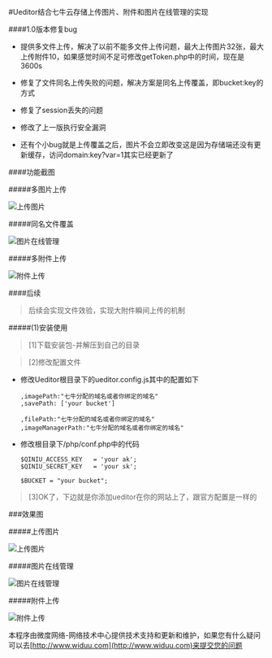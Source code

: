 #Ueditor结合七牛云存储上传图片、附件和图片在线管理的实现

####1.0版本修复bug

 - 提供多文件上传，解决了以前不能多文件上传问题，最大上传图片32张，最大上传附件10，如果感觉时间不足可修改getToken.php中的时间，现在是3600s
 
 - 修复了文件同名上传失败的问题，解决方案是同名上传覆盖，即bucket:key的方式
 
 - 修复了session丢失的问题
 
 - 修改了上一版执行安全漏洞
 
 - 还有个小bug就是上传覆盖之后，图片不会立即改变这是因为存储端还没有更新缓存，访问domain:key?var=1其实已经更新了
 
####功能截图


#####多图片上传


![上传图片](http://yun.widuu.com/images/imagemore.png)

#####同名文件覆盖

![图片在线管理](http://widuu.u.qiniudn.com/images/diff.png)

#####多附件上传

![附件上传](http://widuu.u.qiniudn.com/images/filemore.png)

####后续

>后续会实现文件效验，实现大附件瞬间上传的机制


#####(1)安装使用

>[1]下载安装包-并解压到自己的目录

>[2]修改配置文件
 

  - 修改Ueditor根目录下的ueditor.config.js其中的配置如下



		,imagePath:"七牛分配的域名或者你绑定的域名"
		,savePath: ['your bucket']
	
		,filePath:"七牛分配的域名或者你绑定的域名"   
		,imageManagerPath:"七牛分配的域名或者你绑定的域名"



  - 修改根目录下/php/conf.php中的代码


	

	  	$QINIU_ACCESS_KEY	= 'your ak';
		$QINIU_SECRET_KEY	= 'your sk';
	
		$BUCKET = "your bucket";




>[3]OK了，下边就是你添加ueditor在你的网站上了，跟官方配置是一样的

###效果图

#####上传图片

![上传图片](http://widuu.u.qiniudn.com/images/fileupload.png)

#####图片在线管理

![图片在线管理](http://widuu.u.qiniudn.com/images/imagemanner.png)

#####附件上传

![附件上传](http://widuu.u.qiniudn.com/images/fileupload.png)

本程序由微度网络-网络技术中心提供技术支持和更新和维护，如果您有什么疑问可以去[http://www.widuu.com](http://www.widuu.com)来提交您的问题
